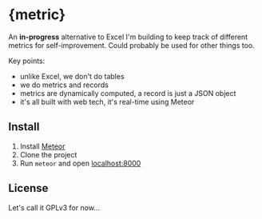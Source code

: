 {metric}
========

An **in-progress** alternative to Excel I'm building to keep track of different metrics for self-improvement. Could probably be used for other things too. 

Key points:
 - unlike Excel, we don't do tables
 - we do metrics and records
 - metrics are dynamically computed, a record is just a JSON object
 - it's all built with web tech, it's real-time using Meteor

## Install
 1. Install [Meteor](https://www.meteor.com/)
 2. Clone the project
 3. Run `meteor` and open [localhost:8000](http://localhost:8000)

## License
Let's call it GPLv3 for now...